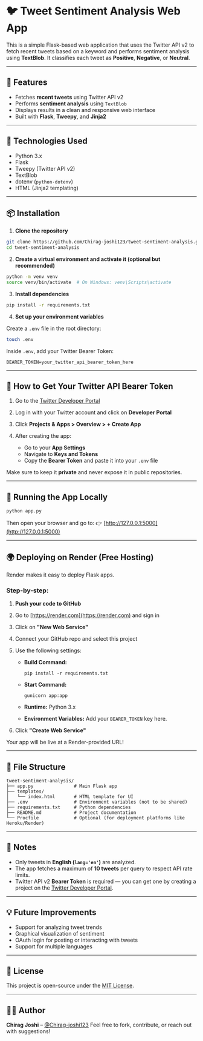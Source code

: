 # 🐦 Tweet Sentiment Analysis Web App

This is a simple Flask-based web application that uses the Twitter API v2 to fetch recent tweets based on a keyword and performs sentiment analysis using **TextBlob**. It classifies each tweet as **Positive**, **Negative**, or **Neutral**.

---

## 🔧 Features

- Fetches **recent tweets** using Twitter API v2
- Performs **sentiment analysis** using `TextBlob`
- Displays results in a clean and responsive web interface
- Built with **Flask**, **Tweepy**, and **Jinja2**

---

## 🧰 Technologies Used

- Python 3.x
- Flask
- Tweepy (Twitter API v2)
- TextBlob
- dotenv (`python-dotenv`)
- HTML (Jinja2 templating)

---

## 📦 Installation

1. **Clone the repository**

```bash
git clone https://github.com/Chirag-joshi123/tweet-sentiment-analysis.git
cd tweet-sentiment-analysis
````

2. **Create a virtual environment and activate it (optional but recommended)**

```bash
python -m venv venv
source venv/bin/activate  # On Windows: venv\Scripts\activate
```

3. **Install dependencies**

```bash
pip install -r requirements.txt
```

4. **Set up your environment variables**

Create a `.env` file in the root directory:

```bash
touch .env
```

Inside `.env`, add your Twitter Bearer Token:

```
BEARER_TOKEN=your_twitter_api_bearer_token_here
```

---

## 🔑 How to Get Your Twitter API Bearer Token

1. Go to the [Twitter Developer Portal](https://developer.twitter.com/)
2. Log in with your Twitter account and click on **Developer Portal**
3. Click **Projects & Apps > Overview > + Create App**
4. After creating the app:

   * Go to your **App Settings**
   * Navigate to **Keys and Tokens**
   * Copy the **Bearer Token** and paste it into your `.env` file

Make sure to keep it **private** and never expose it in public repositories.

---

## 🚀 Running the App Locally

```bash
python app.py
```

Then open your browser and go to:
👉 [http://127.0.0.1:5000](http://127.0.0.1:5000)

---

## 🌍 Deploying on Render (Free Hosting)

Render makes it easy to deploy Flask apps.

### Step-by-step:

1. **Push your code to GitHub**

2. Go to [https://render.com](https://render.com) and sign in

3. Click on **"New Web Service"**

4. Connect your GitHub repo and select this project

5. Use the following settings:

   * **Build Command:**

     ```
     pip install -r requirements.txt
     ```
   * **Start Command:**

     ```
     gunicorn app:app
     ```
   * **Runtime:** Python 3.x
   * **Environment Variables:**
     Add your `BEARER_TOKEN` key here.

6. Click **"Create Web Service"**

Your app will be live at a Render-provided URL!

---

## 📄 File Structure

```
tweet-sentiment-analysis/
├── app.py               # Main Flask app
├── templates/
│   └── index.html       # HTML template for UI
├── .env                 # Environment variables (not to be shared)
├── requirements.txt     # Python dependencies
├── README.md            # Project documentation
└── Procfile             # Optional (for deployment platforms like Heroku/Render)
```

---

## 📌 Notes

* Only tweets in **English (`lang='en'`)** are analyzed.
* The app fetches a maximum of **10 tweets** per query to respect API rate limits.
* Twitter API v2 **Bearer Token** is required — you can get one by creating a project on the [Twitter Developer Portal](https://developer.twitter.com/).

---

## 💡 Future Improvements

* Support for analyzing tweet trends
* Graphical visualization of sentiment
* OAuth login for posting or interacting with tweets
* Support for multiple languages

---

## 📝 License

This project is open-source under the [MIT License](LICENSE).

---

## 🙋‍♂️ Author

**Chirag Joshi** – [@Chirag-joshi123](https://github.com/Chirag-joshi123)
Feel free to fork, contribute, or reach out with suggestions!

